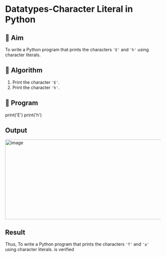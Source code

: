# Datatypes-Character Literal in Python

## 🎯 Aim
To write a Python program that prints the characters `'E'` and `'h'` using character literals.

## 🧠 Algorithm
1. Print the character `'E'`.
2. Print the character `'h'`.

## 🧾 Program
print('E')
print('h')

## Output
<img width="853" height="259" alt="image" src="https://github.com/user-attachments/assets/90434556-a704-404b-8060-8eba88c58552" />

## Result
Thus,
To write a Python program that prints the characters `'T'` and `'a'` using character literals.
is verified
